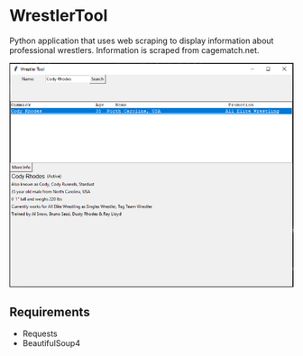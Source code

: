 # WrestlerTool

Python application that uses web scraping to display information about professional wrestlers. Information is scraped from cagematch.net.

![screenshot of application](img/screenshot.PNG)
## Requirements
- Requests
- BeautifulSoup4
